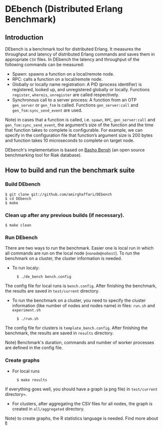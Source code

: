 DEbench (Distributed Erlang Benchmark)
======================================

Introduction
------------

DEbench is a benchmark tool for distributed Erlang. It measures the throughput and latency of distributed Erlang commands and saves them in appropriate `CSV` files. In DEbench the latency and throughput of the following commands can be measured:
* Spawn: spawns a function on a local/remote node.
* RPC: calls a function on a local/remote node.
* Globally or locally name registration: A PID (process identifier) is registered, looked up, and unregistered globally or locally. Functions `register`, `whereis`, `unregister` are called respectively.
* Synchronous call to a server process: A function from an OTP `gen_server` or `gen_fsm` is called. Functions `gen_server:call` and `gen_fsm:sync_send_event` are used.

Note) in cases that a function is called, i.e. `spawn`, `RPC`, `gen_server:call` and `gen_fsm:sync_send_event`, the argument’s size of the function and the time that function takes to complete is configurable. For example, we can specify in the configuration file that function’s argument size is 200 bytes and function takes 10 microseconds to complete on target node.

DEbench's implementation is based on [Basho Bensh](https://github.com/basho/basho_bench) (an open source benchmarking tool for Riak database).

How to build and run the benchmark suite 
----------------------------------------


### Build DEbench

	$ git clone git://github.com/amirghaffari/DEbench
	$ cd DEbench
	$ make

### Clean up after any previous builds (if necessary).

	$ make clean

### Run DEbench

There are two ways to run the benchmark. Easier one is local run in which all commands are run on the local node (`nonode@nohost`). To run the benchmark on a cluster, the cluster information is needed.

* To run localy:

		$ ./de_bench bench.config

The config file for local runs is `bench.config`. After finishing the benchmark, the results are saved in `test/current` directory.

* To run the benchmark on a cluster, you need to specify the cluster information (like number of nodes and nodes name) in files: `run.sh` and `experiment.sh`

		$ ./run.sh

The config file for clusters is `template_bench.config`. After finishing the benchmark, the results are saved in `results` directory.

Note) Benchmark's duration, commands and number of worker processes are defined in the config file.


### Create graphs

* For local runs

		$ make results

If everything goes well, you should have a graph (a png file) in `test/current` directory=. 

* For clusters, after aggregating the CSV files for all nodes, the graph is created in `all/aggregated` directory.

Note) to create graphs, the R statistics language is needed. Find more about [`R`](http://www.r-project.org/)
